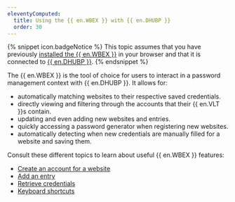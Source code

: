 ```yaml
---
eleventyComputed:
  title: Using the {{ en.WBEX }} with {{ en.DHUBP }}
  order: 30
---
```

{% snippet icon.badgeNotice %} 
This topic assumes that you have previously [installed the {{ en.WBEX }}](/hub/workspace-browser-extension/installation/) in your browser and that it is connected to [{{ en.DHUBP }}](/hub/workspace-browser-extension/first-login-workspace-browser-extension/hub-personal/). 
{% endsnippet %}
 
The {{ en.WBEX }} is the tool of choice for users to interact in a password management context with {{ en.DHUBP }}. It allows for:  

* automatically matching websites to their respective saved credentials.  
* directly viewing and filtering through the accounts that their {{ en.VLT }}s contain.  
* updating and even adding new websites and entries.  
* quickly accessing a password generator when registering new websites.  
* automatically detecting when new credentials are manually filled for a website and saving them.  

Consult these different topics to learn about useful {{ en.WBEX }} features:  
* [Create an account for a website](/hub/workspace-browser-extension/using-workspace-browser-extension/using-workspace-browser-extension-with-hub-personal/create-account-website-hub-personal/)  
* [Add an entry](/hub/workspace-browser-extension/using-workspace-browser-extension/using-workspace-browser-extension-with-hub-personal/add-entry-hub-personal-workspace-browser-extension/)  
* [Retrieve credentials](/hub/workspace-browser-extension/using-workspace-browser-extension/using-workspace-browser-extension-with-hub-personal/retrieve-credentials-hub-personal/)  
* [Keyboard shortcuts](/hub/workspace-browser-extension/settings/keyboard-shortcuts/)